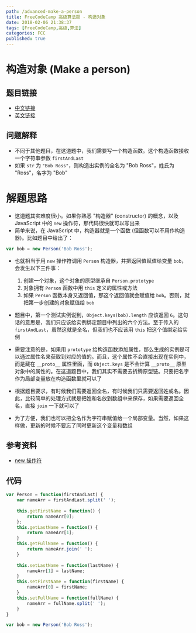 ```yaml
---
path: /advanced-make-a-person
title: FreeCodeCamp 高级算法题 - 构造对象
date: 2018-02-06 21:38:37
tags: [FreeCodeCamp,高级,算法]
categories: FCC
published: true
---
```


# 构造对象 (Make a person)

## 题目链接
- [中文链接](https://freecodecamp.cn/challenges/make-a-person)
- [英文链接](https://freecodecamp.com/challenges/make-a-person)

## 问题解释
- 不同于其他题目，在这道题中，我们需要写一个构造函数。这个构造函数接收一个字符串参数 `firstAndLast`
- 如果 `str` 为 `"Bob Ross"`，则构造出实例的全名为 "Bob Ross"，姓氏为 "Ross"，名字为 "Bob"

<!--more-->

# 解题思路
- 这道题其实难度很小。如果你熟悉 "构造器" (constructor) 的概念，以及 JavaScript 中的 `new` 操作符，那代码很快就可以写出来
- 简单来说，在 JavaScript 中，构造器就是一个函数 (但函数可以不用作构造器)。比如题目中给出了：

```js
var bob = new Person('Bob Ross');
```

- 也就相当于用 `new` 操作符调用 `Person` 构造器，并把返回值赋值给变量 `bob`，会发生以下三件事：
    1. 创建一个对象，这个对象的原型继承自 `Person.prototype`
    2. 对象拥有 `Person` 函数中用 `this` 定义的属性或方法
    3. 如果 `Person` 函数本身又返回值，那这个返回值就会赋值给 `bob`。否则，就把第一步创建的对象赋值给 `bob`

- 题目中，第一个测试实例说到，`Object.keys(bob).length` 应该返回 `6`。这句话的意思是，我们只应该给实例绑定题目中列出的六个方法。至于传入的 `firstAndLast`，虽然这就是全名，但我们也不应该用 `this` 把这个值绑定给实例
- 需要注意的是，如果用 `prototype` 给构造函数添加属性，那么生成的实例是可以通过属性名来获取到对应的值的。而且，这个属性不会直接出现在实例中，而是藏在 `__proto__` 属性里面，而 `Object.keys` 是不会计算 `__proto__` 原型对象中的属性的。在这道题目中，我们其实不需要去折腾原型链。只要把名字作为局部变量放在构造函数里就可以了
- 根据题目要求，有时候我们需要返回全名，有时候我们只需要返回姓或名。因此，比较简单的处理方式就是把姓和名放到数组中来保存，如果需要返回全名，直接 `join` 一下就可以了
- 为了方便，我们也可以把全名作为字符串赋值给一个局部变量。当然，如果这样做，更新的时候不要忘了同时更新这个变量和数组

## 参考资料
- [new 操作符](https://developer.mozilla.org/zh-CN/docs/Web/JavaScript/Reference/Operators/new)

## 代码
```js
var Person = function(firstAndLast) {
    var nameArr = firstAndLast.split(' ');
    
    this.getFirstName = function() {
        return nameArr[0];
    };
    this.getLastName = function() {
        return nameArr[1];
    }
    this.getFullName = function() {
        return nameArr.join(' ');
    }
    
    this.setLastName = function(lastName) {
        nameArr[1] = lastName;
    }
    this.setFirstName = function(firstName) {
        nameArr[0] = firstName;
    }
    this.setFullName = function(fullName) {
        nameArr = fullName.split(' ');
    }
}

var bob = new Person('Bob Ross');
```
